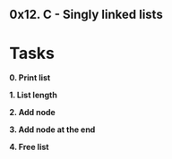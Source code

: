 
## 0x12. C - Singly linked lists

# Tasks

**0. Print list**


**1. List length**

**2. Add node**

**3. Add node at the end**

**4. Free list**